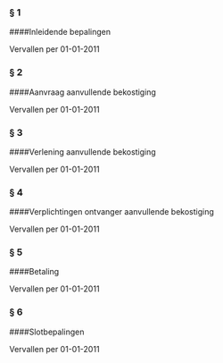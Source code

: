 <meta http-equiv='Content-Type' content='text/html; charset=utf-8' />

### §  1  

####Inleidende bepalingen

Vervallen per 01-01-2011 

### §  2  

####Aanvraag aanvullende bekostiging

Vervallen per 01-01-2011 

### §  3  

####Verlening aanvullende bekostiging

Vervallen per 01-01-2011 

### §  4  

####Verplichtingen ontvanger aanvullende bekostiging

Vervallen per 01-01-2011 

### §  5  

####Betaling

Vervallen per 01-01-2011 

### §  6  

####Slotbepalingen

Vervallen per 01-01-2011 

